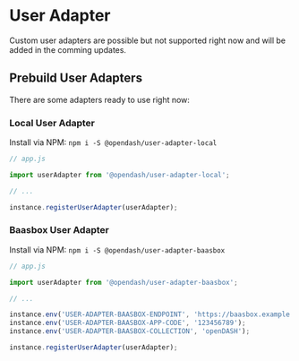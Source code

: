 # User Adapter

Custom user adapters are possible but not supported right now and will be added in the comming updates.

## Prebuild User Adapters

There are some adapters ready to use right now:

### Local User Adapter

Install via NPM: `npm i -S @opendash/user-adapter-local`

```js
// app.js

import userAdapter from '@opendash/user-adapter-local';

// ...

instance.registerUserAdapter(userAdapter);
```

### Baasbox User Adapter

Install via NPM: `npm i -S @opendash/user-adapter-baasbox`

```js
// app.js

import userAdapter from '@opendash/user-adapter-baasbox';

// ...

instance.env('USER-ADAPTER-BAASBOX-ENDPOINT', 'https://baasbox.example.com');
instance.env('USER-ADAPTER-BAASBOX-APP-CODE', '123456789');
instance.env('USER-ADAPTER-BAASBOX-COLLECTION', 'openDASH');

instance.registerUserAdapter(userAdapter);
```